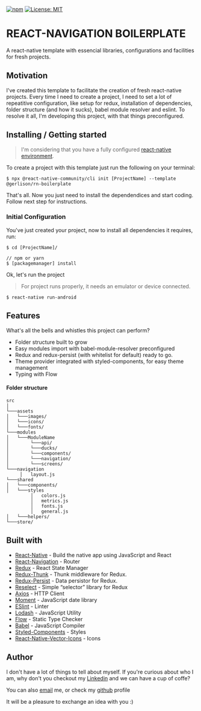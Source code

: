[![npm](https://img.shields.io/npm/v/@gerlison/rn-boilerplate)](https://www.npmjs.com/package/@gerlison/rn-boilerplate) [![License: MIT](https://img.shields.io/github/license/nd-02110114/goofi-mobile.svg)](https://opensource.org/licenses/MIT)

# REACT-NAVIGATION BOILERPLATE

A react-native template with essencial libraries, configurations and facilities for fresh projects.

## Motivation

I've created this template to facilitate the creation of fresh react-native projects. 
Every time I need to create a project, I need to set a lot of repeatitive configuration, like setup for redux, installation of dependencies, folder structure (and how it sucks), babel module resolver and eslint. To resolve it all, I'm developing this project, with that things preconfigured.

## Installing / Getting started

> I'm considering that you have a fully configured [react-native environment](https://facebook.github.io/react-native/docs/getting-started).

To create a project with this template just run the following on your terminal:

```shell
$ npx @react-native-community/cli init [ProjectName] --template @gerlison/rn-boilerplate
```

That's all. Now you just need to install the dependendices and start coding. Follow next step for instructions.

### Initial Configuration

You've just created your project, now to install all dependencies it requires, run:
```shell
$ cd [ProjectName]/

// npm or yarn
$ [packagemanager] install
```
Ok, let's run the project
> For project runs properly, it needs an emulator or device connected.
```shell
$ react-native run-android
```

## Features

What's all the bells and whistles this project can perform?
* Folder structure built to grow
* Easy modules import with babel-module-resolver preconfigured
* Redux and redux-persist (with whitelist for default) ready to go.
* Theme provider integrated with styled-components, for easy theme management
* Typing with Flow

#### Folder structure

```
src 
│
└───assets
│   └───images/
│   └───icons/
│   └───fonts/
└───modules
│   └───ModuleName
│        └───api/
│        └───ducks/
│        └───components/
│        └───navigation/
│        └───screens/
└───navigation
     │   layout.js
└───shared
│   └───components/
│   └───styles
         │   colors.js
         │   metrics.js
         │   fonts.js
         │   general.js
│   └───helpers/
└───store/
```

## Built with
- [React-Native](https://facebook.github.io/react-native/) - Build the native app using JavaScript and React
- [React-Navigation](https://reactnavigation.org/docs/en/getting-started.html) - Router
- [Redux](https://redux.js.org/) - React State Manager
- [Redux-Thunk](https://github.com/reduxjs/redux-thunk) - Thunk middleware for Redux.
- [Redux-Persist](https://redux.js.org/) - Data persistor for Redux. 
- [Reselect](https://github.com/reduxjs/reselect) - Simple “selector” library for Redux
- [Axios](https://github.com/axios/axios) - HTTP Client
- [Moment](https://github.com/moment/moment/) - JavaScript date library 
- [ESlint](https://eslint.org/) - Linter
- [Lodash](https://github.com/lodash/lodash) - JavaScript Utility
- [Flow](https://github.com/facebook/flow) - Static Type Checker
- [Babel](https://babeljs.io/) - JavaScript Compiler
- [Styled-Components](https://www.styled-components.com/) - Styles
- [React-Native-Vector-Icons](https://github.com/oblador/react-native-vector-icons) - Icons

## Author

I don't have a lot of things to tell about myself. If you're curious about who I am, why don't you checkout my [Linkedin](https://www.linkedin.com/in/francisco-gerlison-223791152/) and we can have a cup of coffe?

You can also [email](franciscojerlison1@gmail.com) me, or check my [github](https://github.com/Gerlison/) profile

It will be a pleasure to exchange an idea with you :)

